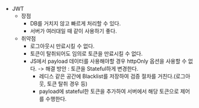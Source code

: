 - JWT 
    - 장점
        - DB를 거치지 않고 빠르게 처리할 수 있다.
        - 서버가 여러대일 때 같이 사용하기 좋다.
    - 취약점
        - 로그아웃시 만료시킬 수 없다.
        - 토큰이 탈취되어도 임의로 토큰을 만료시킬 수 없다.
        - JS에서 payload 데이터를 사용해야할 경우 httpOnly 옵션을 사용할 수 없다.
        -> 해결 방안 : 토큰을 Stateful하게 변경한다.
            - 레디스 같은 공간에 Blacklist를 저장하여 검증 절차를 거친다.(로그아웃, 토큰 탈취 경우 등)
            - payload에 stateful한 토큰을 추가하여 서버에서 해당 토큰으로 제어를 수행한다.